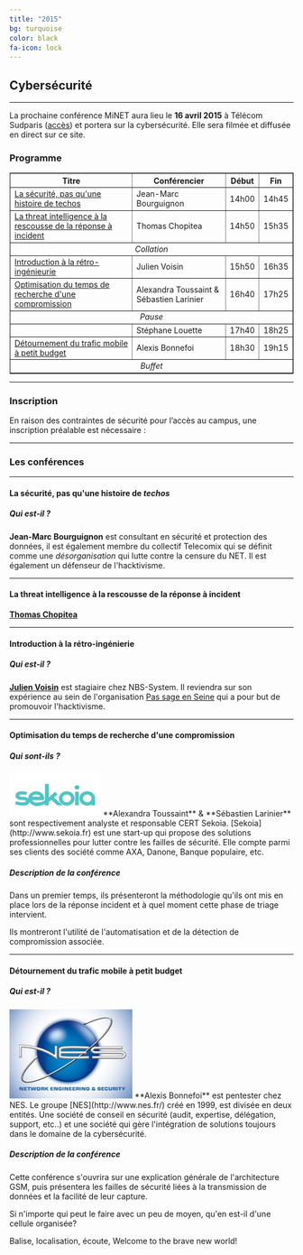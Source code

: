 ```yaml
---
title: "2015"
bg: turquoise
color: black
fa-icon: lock
---
```


## Cybersécurité

-------------------------

La prochaine conférence MiNET aura lieu le **16 avril 2015** à Télécom Sudparis ([accès](#accès)) et portera sur la cybersécurité. Elle sera filmée et diffusée en direct sur ce site.

### Programme

<center>
<table border="1">
   <tr>
       <th><strong>Titre</strong></th>
       <th><strong>Conférencier</strong></th>
       <th><strong>Début</strong></th>
       <th><strong>Fin</strong></th>
   </tr>
   <tr>
       <td><a href="#la-scurit-pas-quune-histoire-de-techos">La sécurité, pas qu'une histoire de techos</a></td>
       <td>Jean-Marc Bourguignon</td>
       <td>14h00</td>
       <td>14h45</td>
   </tr>
   <tr>
       <td><a href="#la-threat-intelligence--la-rescousse-de-la-rponse--incident">La threat intelligence à la rescousse de la réponse à incident</a></td>
       <td>Thomas Chopitea</td>
       <td>14h50</td>
       <td>15h35</td>
   </tr>
   <tr>
       <td colspan="4"><em><center>Collation</center></em></td>
   </tr>
      <tr>
       <td><a href="#introduction--la-rtro-ingnierie">Introduction à la rétro-ingénieurie</a></td>
       <td>Julien Voisin</td>
       <td>15h50</td>
       <td>16h35</td>
   </tr>
   <tr>
       <td><a href="#optimisation-du-temps-de-recherche-dune-compromission">Optimisation du temps de recherche d'une compromission</a></td>
       <td>Alexandra Toussaint & Sébastien Larinier</td>
       <td>16h40</td>
       <td>17h25</td>
   </tr>
      <tr>
       <td colspan="4"><em><center>Pause</center></em></td>
   </tr>
   <tr>
       <td><a href="#"></a></td>
       <td>Stéphane Louette</td>
       <td>17h40</td>
       <td>18h25</td>
   </tr>
   <tr>
       <td><a href="#dtournement-du-trafic-mobile--petit-budget">Détournement du trafic mobile à petit budget</a></td>
       <td>Alexis Bonnefoi</td>
       <td>18h30</td>
       <td>19h15</td>
   </tr>
   <tr>
       <td colspan="4"><em><center>Buffet</center></em></td>
   </tr>
</table>
</center>

-------------------------

### Inscription

En raison des contraintes de sécurité pour l’accès au campus, une inscription préalable est nécessaire :

<center><a href="https://conference.minet.net/inscription/">
<span class="fa-stack subtlecircle" style="font-size:80px; background:rgba(255,255,255,0.1)">
  <i class="fa fa-circle fa-stack-2x text-white"></i>
  <i class="fa fa-user-plus fa-stack-1x text-turquoise"></i>
</span>
</a></center>

-------------------------

### Les conférences

-------------------------

#### La sécurité, pas qu'une histoire de *techos*

##### Qui est-il ?

**Jean-Marc Bourguignon** est consultant en sécurité et protection des données, il est également membre du collectif Telecomix qui se définit comme une *désorganisation* qui lutte contre la censure du NET. Il est également un défenseur de l'hacktivisme.

-------------------------------------------

#### La threat intelligence à la rescousse de la réponse à incident

**[Thomas Chopitea](http://tomchop.me/)**

-------------------------------------------

#### Introduction à la rétro-ingénierie

##### Qui est-il ?

**[Julien Voisin](http://dustri.org/)** est stagiaire chez NBS-System. Il reviendra sur son expérience au sein de l'organisation [Pas sage en Seine](http://www.passageenseine.org/) qui a pour but de promouvoir l'hacktivisme.

--------------------------------------------

#### Optimisation du temps de recherche d'une compromission

##### Qui sont-ils ?

<img class="right" width="162" height="76" src="img/sekoia.png">
**Alexandra Toussaint** & **Sébastien Larinier** sont respectivement analyste et responsable CERT Sekoia. [Sekoia](http://www.sekoia.fr) est une start-up qui propose des solutions professionnelles pour lutter contre les failles de sécurité. Elle compte parmi ses clients des société comme AXA, Danone, Banque populaire, etc.

##### Description de la conférence

Dans un premier temps, ils présenteront la méthodologie qu'ils ont mis en place lors de la réponse incident et à quel moment cette phase de triage intervient.

Ils montreront l'utilité de l'automatisation et de la détection de compromission associée.

---------------------------------------------

#### Détournement du trafic mobile à petit budget

##### Qui est-il ?

<img class="right" width="218" height="158" src="img/nes.jpg">
**Alexis Bonnefoi** est pentester chez NES. Le groupe [NES](http://www.nes.fr/) créé en 1999, est divisée en deux entités. Une société de conseil en sécurité (audit, expertise, délégation, support, etc..) et une société qui gère l'intégration de solutions toujours dans le domaine de la cybersécurité.

##### Description de la conférence

Cette conférence s'ouvrira sur une explication générale de l'architecture GSM, puis présentera les failles de sécurité liées à la transmission de données et la facilité de leur capture.

Si n'importe qui peut le faire avec un peu de moyen, qu'en est-il d'une cellule organisée?

Balise, localisation, écoute, Welcome to the brave new world!
